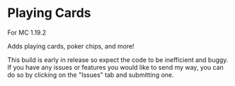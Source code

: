 # Playing Cards
For MC 1.19.2

Adds playing cards, poker chips, and more!

This build is early in release so expect the code to be inefficient and buggy. If you have any issues or features you would like to send my way, you can do so by clicking on the "Issues" tab and submitting one.

